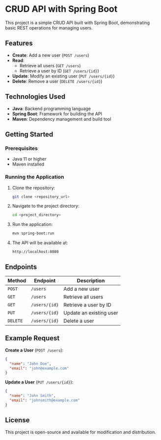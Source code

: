 


# CRUD API with Spring Boot

This project is a simple CRUD API built with Spring Boot, demonstrating basic REST operations for managing users.

## Features

- **Create**: Add a new user (`POST /users`)
- **Read**:
  - Retrieve all users (`GET /users`)
  - Retrieve a user by ID (`GET /users/{id}`)
- **Update**: Modify an existing user (`PUT /users/{id}`)
- **Delete**: Remove a user (`DELETE /users/{id}`)

## Technologies Used

- **Java**: Backend programming language
- **Spring Boot**: Framework for building the API
- **Maven**: Dependency management and build tool

## Getting Started

### Prerequisites

- Java 11 or higher
- Maven installed

### Running the Application

1. Clone the repository:
   ```bash
   git clone <repository_url>
   ```


2. Navigate to the project directory:
   ```bash
   cd <project_directory>
   ```
3. Run the application:

   ```bash
   mvn spring-boot:run
   ```

4. The API will be available at:
   ```
   http://localhost:8080
   ```

## Endpoints

| Method   | Endpoint      | Description             |
| -------- | ------------- | ----------------------- |
| `POST`   | `/users`      | Add a new user          |
| `GET`    | `/users`      | Retrieve all users      |
| `GET`    | `/users/{id}` | Retrieve a user by ID   |
| `PUT`    | `/users/{id}` | Update an existing user |
| `DELETE` | `/users/{id}` | Delete a user           |

## Example Request

**Create a User** (`POST /users`):

```json
{
  "name": "John Doe",
  "email": "john@example.com"
}
```

**Update a User** (`PUT /users/{id}`):

```json
{
  "name": "John Smith",
  "email": "johnsmith@example.com"
}
```

## License

This project is open-source and available for modification and distribution.

